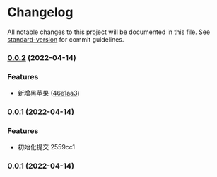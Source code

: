# Changelog

All notable changes to this project will be documented in this file. See [standard-version](https://github.com/conventional-changelog/standard-version) for commit guidelines.

### [0.0.2](https://github.com/ShengJieSang/Dev-Env-Config/compare/v0.0.1...v0.0.2) (2022-04-14)


### Features

* 新增黑苹果 ([46e1aa3](https://github.com/ShengJieSang/Dev-Env-Config/commit/46e1aa3deb270293a4b275331660929f2e33c667))

### 0.0.1 (2022-04-14)


### Features

* 初始化提交 2559cc1

### 0.0.1 (2022-04-14)
